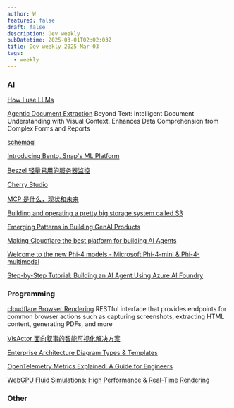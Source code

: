 ```yaml
---
author: W
featured: false
draft: false
description: Dev weekly
pubDatetime: 2025-03-01T02:02:03Z
title: Dev weekly 2025-Mar-03
tags:
  - weekly
---
```


### AI

[How I use LLMs](https://www.youtube.com/watch?v=EWvNQjAaOHw)

[Agentic Document Extraction](https://landing.ai/agentic-document-extraction) Beyond Text: Intelligent Document Understanding with Visual Context. Enhances Data Comprehension from Complex Forms and Reports

[schemaql](https://schemaql.com/)

[Introducing Bento, Snap's ML Platform](https://eng.snap.com/introducing-bento)

[Beszel 轻量易用的服务器监控](https://beszel.dev/zh/)

[Cherry Studio](https://github.com/CherryHQ/cherry-studio)

[MCP 是什么，现状和未来](https://onevcat.com/2025/02/mcp/)

[Building and operating a pretty big storage system called S3](https://www.allthingsdistributed.com/2023/07/building-and-operating-a-pretty-big-storage-system.html)

[Emerging Patterns in Building GenAI Products](https://martinfowler.com/articles/gen-ai-patterns/)

[Making Cloudflare the best platform for building AI Agents](https://blog.cloudflare.com/build-ai-agents-on-cloudflare)

[Welcome to the new Phi-4 models - Microsoft Phi-4-mini & Phi-4-multimodal](https://techcommunity.microsoft.com/blog/educatordeveloperblog/welcome-to-the-new-phi-4-models---microsoft-phi-4-mini--phi-4-multimodal/4386037)

[Step-by-Step Tutorial: Building an AI Agent Using Azure AI Foundry](https://techcommunity.microsoft.com/blog/educatordeveloperblog/step-by-step-tutorial-building-an-ai-agent-using-azure-ai-foundry/4386122)

[]()

[]()

[]()

### Programming

[]()

[cloudflare Browser Rendering](https://developers.cloudflare.com/browser-rendering/rest-api/) RESTful interface that provides endpoints for common browser actions such as capturing screenshots, extracting HTML content, generating PDFs, and more

[VisActor 面向叙事的智能可视化解决方案](https://visactor.io/)

[Enterprise Architecture Diagram Types & Templates](https://www.avolutionsoftware.com/news/enterprise-architecture-it-architecture-diagrams-modeling/)

[OpenTelemetry Metrics Explained: A Guide for Engineers](https://www.honeycomb.io/blog/opentelemetry-metrics)

[WebGPU Fluid Simulations: High Performance & Real-Time Rendering](https://tympanus.net/codrops/2025/02/26/webgpu-fluid-simulations-high-performance-real-time-rendering/)

### Other

[]()

[]()

[]()

[]()

[]()

[]()

[]()

[]()

[]()

[]()

[]()

[]()

[]()

[]()

[]()

[]()

[]()

[]()

[]()

[]()

[]()

[]()

[]()

[]()

[]()

[]()

[]()

[]()

[]()

[]()

[]()

[]()

[]()

[]()

[]()

[]()

[]()

[]()

[]()

[]()

[]()

[]()

[]()

[]()

[]()

[]()

[]()

[]()

[]()

[]()

[]()

[]()

[]()

[]()

[]()

[]()

[]()

[]()

[]()

[]()

[]()

[]()

[]()

[]()

[]()

[]()

[]()

[]()

[]()

[]()

[]()

[]()

[]()

[]()

[]()

[]()

[]()

[]()

[]()

[]()

[]()

[]()

[]()

[]()

[]()

[]()

[]()

[]()

[]()
